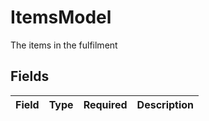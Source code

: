 # ItemsModel

The items in the fulfilment


## Fields

| Field       | Type        | Required    | Description |
| ----------- | ----------- | ----------- | ----------- |